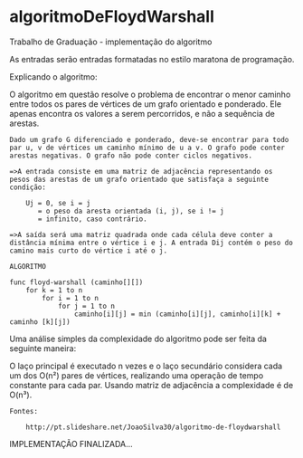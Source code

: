 # algoritmoDeFloydWarshall
Trabalho de Graduação - implementação do algoritmo

As entradas serão entradas formatadas no estilo maratona de programação.

Explicando o algoritmo:

O algoritmo em questão resolve o problema de encontrar o menor caminho entre todos os pares de vértices de um grafo orientado e ponderado. Ele apenas encontra os valores a serem percorridos, e não a sequência de arestas.

	Dado um grafo G diferenciado e ponderado, deve-se encontrar para todo par u, v de vértices um caminho mínimo de u a v. O grafo pode conter arestas negativas. O grafo não pode conter ciclos negativos.

	=>A entrada consiste em uma matriz de adjacência representando os pesos das arestas de um grafo orientado que satisfaça a seguinte condição:

		Uj = 0, se i = j
		   = o peso da aresta orientada (i, j), se i != j
		   = infinito, caso contrário.

	=>A saída será uma matriz quadrada onde cada célula deve conter a distância mínima entre o vértice i e j. A entrada Dij contém o peso do camino mais curto do vértice i até o j.

	ALGORITMO

	func floyd-warshall (caminho[][])
		for k = 1 to n
			for i = 1 to n
				for j = 1 to n
					caminho[i][j] = min (caminho[i][j], caminho[i][k] + caminho [k][j])


Uma análise simples da complexidade do algoritmo pode ser feita da seguinte maneira:

O laço principal é executado n vezes e o laço secundário considera cada um dos O(n²) pares de vértices, realizando uma operação de tempo constante para cada par. Usando matriz de adjacência a complexidade é de O(n³).


	Fontes:

		http://pt.slideshare.net/JoaoSilva30/algoritmo-de-floydwarshall

IMPLEMENTAÇÃO FINALIZADA...
